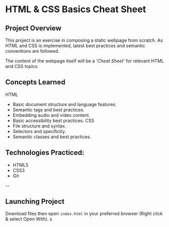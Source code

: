 # HTML & CSS Basics Cheat Sheet

## Project Overview

This project is an exercise in composing a static webpage from scratch. As HTML and CSS is implemented, latest best practices and semantic conventions are followed.

The content of the webpage itself will be a *'Cheat Sheet'* for relevant HTML and CSS topics

## Concepts Learned
HTML
 - Basic document structure and language features.
 - Semantic tags and best practices.
 - Embedding audio and video content.
 - Basic accessibility best practices.
CSS
 - File structure and syntax.
 - Selectors and specificity.
 - Semantic classes and best practices.

## Technologies Practiced:
- HTML5
- CSS3
- Git

--
## Launching Project

Download files then open `index.html` in your preferred browser (Right click & select Open With).
s